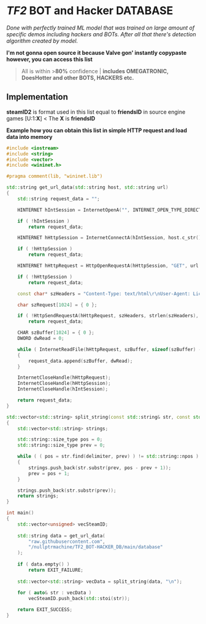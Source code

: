 
# *TF2* BOT and Hacker DATABASE

*Done with perfectly trained ML model that was trained on large amount of specific demos including hackers and BOTs.
After all that there's detection algorithm created by model.*

**I'm not gonna open source it because Valve gon' instantly copypaste however, you can access this list**

>All is within >**80%** confidence | **includes OMEGATRONIC, DoesHotter and other BOTS, HACKERS etc.**

## Implementation
**steamID2** is format used in this list equal to **friendsID** in source engine games
[U:1:**X**] < The **X** is **friendsID**

**Example how you can obtain this list in simple HTTP request and load data into memory**
```c++
#include <iostream>
#include <string>
#include <vector>
#include <wininet.h>

#pragma comment(lib, "wininet.lib")

std::string get_url_data(std::string host, std::string url)
{
	std::string request_data = "";

	HINTERNET hIntSession = InternetOpenA("", INTERNET_OPEN_TYPE_DIRECT, NULL, NULL, 0);

	if ( !hIntSession )
		return request_data;

	HINTERNET hHttpSession = InternetConnectA(hIntSession, host.c_str(), 80, 0, 0, INTERNET_SERVICE_HTTP, 0, NULL);

	if ( !hHttpSession )
		return request_data;

	HINTERNET hHttpRequest = HttpOpenRequestA(hHttpSession, "GET", url.c_str(), 0, 0, 0, INTERNET_FLAG_RELOAD, 0);

	if ( !hHttpSession )
		return request_data;

	const char* szHeaders = "Content-Type: text/html\r\nUser-Agent: License";

	char szRequest[1024] = { 0 };

	if ( !HttpSendRequestA(hHttpRequest, szHeaders, strlen(szHeaders), szRequest, strlen(szRequest)) )
		return request_data;

	CHAR szBuffer[1024] = { 0 };
	DWORD dwRead = 0;

	while ( InternetReadFile(hHttpRequest, szBuffer, sizeof(szBuffer) - 1, &dwRead) && dwRead )
	{
		request_data.append(szBuffer, dwRead);
	}

	InternetCloseHandle(hHttpRequest);
	InternetCloseHandle(hHttpSession);
	InternetCloseHandle(hIntSession);

	return request_data;
}

std::vector<std::string> split_string(const std::string& str, const std::string& delimiter)
{
	std::vector<std::string> strings;

	std::string::size_type pos = 0;
	std::string::size_type prev = 0;

	while ( ( pos = str.find(delimiter, prev) ) != std::string::npos )
	{
		strings.push_back(str.substr(prev, pos - prev + 1));
		prev = pos + 1;
	}

	strings.push_back(str.substr(prev));
	return strings;
}

int main()
{
    std::vector<unsigned> vecSteamID;
    
    std::string data = get_url_data(
        "raw.githubusercontent.com",
        "/nullptrmachine/TF2_BOT-HACKER_DB/main/database"
    );
    
    if ( data.empty() )
        return EXIT_FAILURE;
    
    std::vector<std::string> vecData = split_string(data, "\n");
    
    for ( auto& str : vecData )
        vecSteamID.push_back(std::stoi(str));

    return EXIT_SUCCESS;
}
```
